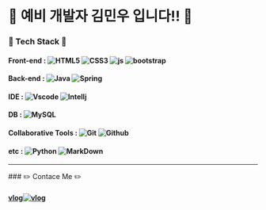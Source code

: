 # 👋 예비 개발자 김민우 입니다!! 👋

### 🔨 Tech Stack 🔨

#### Front-end : ![HTML5](https://img.shields.io/badge/HTML5-E34F26?style=for-the-badge&logo=html5&logoColor=white) ![CSS3](https://img.shields.io/badge/CSS3-1572B6?style=for-the-badge&logo=css3&logoColor=white) ![js](https://img.shields.io/badge/JavaScript-F7DF1E?style=for-the-badge&logo=JavaScript&logoColor=white) ![bootstrap](https://img.shields.io/badge/Bootstrap-563D7C?style=for-the-badge&logo=bootstrap&logoColor=white)

#### Back-end : ![Java](https://img.shields.io/badge/Java-ED8B00?style=for-the-badge&logo=openjdk&logoColor=white) ![Spring](https://img.shields.io/badge/Spring-6DB33F?style=for-the-badge&logo=spring&logoColor=white)

#### IDE : ![Vscode](https://img.shields.io/badge/Visual_Studio_Code-0078D4?style=for-the-badge&logo=visual%20studio%20code&logoColor=white) ![Intellj](https://img.shields.io/badge/IntelliJ_IDEA-000000.svg?style=for-the-badge&logo=intellij-idea&logoColor=white)

#### DB : ![MySQL](https://img.shields.io/badge/MySQL-005C84?style=for-the-badge&logo=mysql&logoColor=white)

#### Collaborative Tools : ![Git](https://img.shields.io/badge/GIT-E44C30?style=for-the-badge&logo=git&logoColor=white) ![Github](https://img.shields.io/badge/GitHub-100000?style=for-the-badge&logo=github&logoColor=white)

#### etc : ![Python](https://img.shields.io/badge/Python-3776AB?style=for-the-badge&logo=python&logoColor=white) ![MarkDown](https://img.shields.io/badge/Markdown-000000?style=for-the-badge&logo=markdown&logoColor=white)

<hr>
### ✏️ Contace Me ✏️

#### <a href="https://dimenshun.tistory.com/">vlog![vlog](https://img.shields.io/badge/Blogger-FF5722?style=for-the-badge&logo=blogger&logoColor=white)</a>

